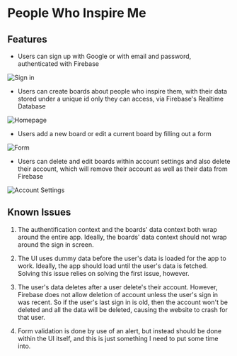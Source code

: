 # People Who Inspire Me

## Features
- Users can sign up with Google or with email and password, authenticated with Firebase

![Sign in ](https://i.ibb.co/7rjwZ8f/sign-in.png)

- Users can create boards about people who inspire them, with their data stored under a unique id only they can access, via Firebase's Realtime Database

![Homepage](https://i.ibb.co/NVdGxJ2/homescreen.png)

- Users add a new board or edit a current board by filling out a form 

![Form](https://i.ibb.co/LNdch7G/form.png)

- Users can delete and edit boards within account settings and also delete their account, which will remove their account as well as their data from Firebase

![Account Settings](https://i.ibb.co/BzYz6yZ/manage-boards.png) 

## Known Issues

1. The authentification context and the boards' data context both wrap around the entire app. Ideally, the boards' data context should not wrap around the sign in screen. 

2. The UI uses dummy data before the user's data is loaded for the app to work. Ideally, the app should load until the user's data is fetched. Solving this issue relies on solving the first issue, however. 

3. The user's data deletes after a user delete's their account. However, Firebase does not allow deletion of account unless the user's sign in was recent. So if the user's last sign in is old, then the account won't be deleted and all the data will be deleted, causing the website to crash for that user. 

4. Form validation is done by use of an alert, but instead should be done within the UI itself, and this is just something I need to put some time into. 
